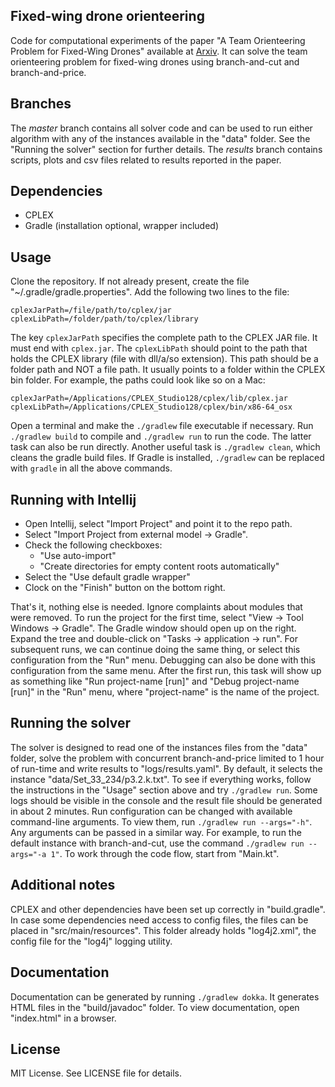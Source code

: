 ## Fixed-wing drone orienteering

Code for computational experiments of the paper
"A Team Orienteering Problem for Fixed-Wing Drones" available at [Arxiv](https://arxiv.org/abs/1912.04353).
It can solve the team orienteering problem for fixed-wing drones
using branch-and-cut and branch-and-price.

## Branches

The _master_ branch contains all solver code and can be used to run either
algorithm with any of the instances available in the "data" folder. See the
"Running the solver" section for further details. The _results_ branch
contains scripts, plots and csv files related to results reported in the paper.

## Dependencies

- CPLEX
- Gradle (installation optional, wrapper included)

## Usage

Clone the repository. If not already present, create the file
"~/.gradle/gradle.properties". Add the following two lines to the file:

```
cplexJarPath=/file/path/to/cplex/jar
cplexLibPath=/folder/path/to/cplex/library
```

The key `cplexJarPath` specifies the complete path to the CPLEX JAR file. It
must end with `cplex.jar`. The `cplexLibPath` should point to the path that
holds the CPLEX library (file with dll/a/so extension).  This path should be a
folder path and NOT a file path. It usually points to a folder within the CPLEX
bin folder. For example, the paths could look like so on a Mac:

```
cplexJarPath=/Applications/CPLEX_Studio128/cplex/lib/cplex.jar
cplexLibPath=/Applications/CPLEX_Studio128/cplex/bin/x86-64_osx
```

Open a terminal and make the `./gradlew` file executable if necessary.  Run
`./gradlew build` to compile and `./gradlew run` to run the code.  The latter
task can also be run directly. Another useful task is `./gradlew clean`, which
cleans the gradle build files. If Gradle is installed, `./gradlew` can be
replaced with `gradle` in all the above commands.

## Running with Intellij

- Open Intellij, select "Import Project" and point it to the repo path.
- Select "Import Project from external model -> Gradle".
- Check the following checkboxes:
    + "Use auto-import"
    + "Create directories for empty content roots automatically"
- Select the "Use default gradle wrapper"
- Clock on the "Finish" button on the bottom right.

That's it, nothing else is needed. Ignore complaints about modules that were
removed. To run the project for the first time, select
"View -> Tool Windows -> Gradle". The Gradle window should open up on the
right. Expand the tree and double-click on "Tasks -> application -> run". For
subsequent runs, we can continue doing the same thing, or select this
configuration from the "Run" menu.  Debugging can also be done with this
configuration from the same menu.  After the first run, this task will show up
as something like "Run project-name [run]" and "Debug project-name [run]" in
the "Run" menu, where "project-name" is the name of the project.

## Running the solver

The solver is designed to read one of the instances files from the "data" folder,
solve the problem with concurrent branch-and-price limited to 1 hour of run-time
and write results to "logs/results.yaml". By default, it selects the instance
"data/Set_33_234/p3.2.k.txt". To see if everything works, follow the instructions
in the "Usage" section above and try `./gradlew run`. Some logs should be visible
in the console and the result file should be generated in about 2 minutes. Run
configuration can be changed with available command-line arguments. To view them,
run `./gradlew run --args="-h"`. Any arguments can be passed in a similar way.
For example, to run the default instance with branch-and-cut, use the command
`./gradlew run --args="-a 1"`. To work through the code flow, start from "Main.kt".

## Additional notes

CPLEX and other dependencies have been set up correctly in "build.gradle".
In case some dependencies need access to config files, the files can be placed
in "src/main/resources". This folder already holds "log4j2.xml", the config
file for the "log4j" logging utility.

## Documentation

Documentation can be generated by running `./gradlew dokka`. It generates HTML
files in the "build/javadoc" folder. To view documentation, open "index.html"
in a browser.

## License

MIT License. See LICENSE file for details.
